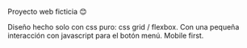 Proyecto web ficticia 😊

Diseño hecho solo con css puro: css grid / flexbox.
Con una pequeña interacción con javascript para el botón menú.
Mobile first.
